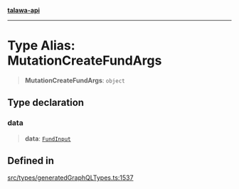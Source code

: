 [**talawa-api**](../../../README.md)

***

# Type Alias: MutationCreateFundArgs

> **MutationCreateFundArgs**: `object`

## Type declaration

### data

> **data**: [`FundInput`](FundInput.md)

## Defined in

[src/types/generatedGraphQLTypes.ts:1537](https://github.com/Suyash878/talawa-api/blob/b5a9d8b4a1ea678a3d6f5b710b3721f91a3052fc/src/types/generatedGraphQLTypes.ts#L1537)

